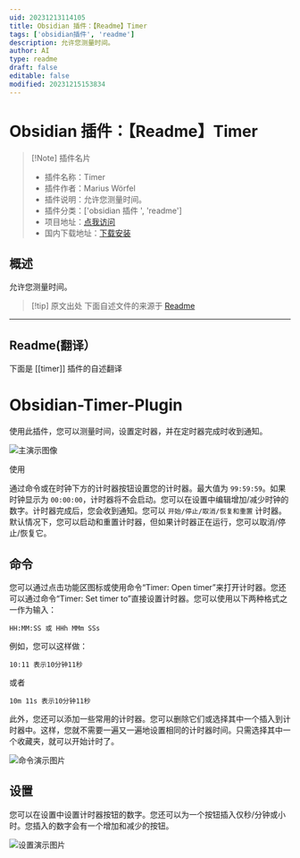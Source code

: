 ```yaml
---
uid: 20231213114105
title: Obsidian 插件：【Readme】Timer
tags: ['obsidian插件', 'readme']
description: 允许您测量时间。
author: AI
type: readme
draft: false
editable: false
modified: 20231215153834
---
```


# Obsidian 插件：【Readme】Timer

> [!Note] 插件名片
> - 插件名称：Timer
> - 插件作者：Marius Wörfel
> - 插件说明：允许您测量时间。
> - 插件分类：['obsidian 插件 ', 'readme']
> - 项目地址：[点我访问](https://github.com/Raboro/obsidian-timer-plugin)
> - 国内下载地址：[下载安装](https://pkmer.cn/products/plugin/pluginMarket/?timer)

## 概述

允许您测量时间。

> [!tip] 原文出处
>下面自述文件的来源于 [Readme](https://ghproxy.net/https://raw.githubusercontent.com/Raboro/obsidian-timer-plugin/main/README.md)
>

---

## Readme(翻译）

下面是 [[timer]] 插件的自述翻译

# Obsidian-Timer-Plugin

使用此插件，您可以测量时间，设置定时器，并在定时器完成时收到通知。

![主演示图像](https://cdn.pkmer.cn/covers/timer_2_0.png!pkmer)

使用

通过命令或在时钟下方的计时器按钮设置您的计时器。最大值为 ``99:59:59``。如果时钟显示为 ``00:00:00``，计时器将不会启动。您可以在设置中编辑增加/减少时钟的数字。计时器完成后，您会收到通知。您可以 ``开始/停止/取消/恢复和重置`` 计时器。默认情况下，您可以启动和重置计时器，但如果计时器正在运行，您可以取消/停止/恢复它。

## 命令

您可以通过点击功能区图标或使用命令“Timer: Open timer”来打开计时器。您还可以通过命令“Timer: Set timer to”直接设置计时器。您可以使用以下两种格式之一作为输入：

```
HH:MM:SS 或 HHh MMm SSs
```

例如，您可以这样做：

```
10:11 表示10分钟11秒
```

或者

````
10m 11s 表示10分钟11秒
````

此外，您还可以添加一些常用的计时器。您可以删除它们或选择其中一个插入到计时器中。这样，您就不需要一遍又一遍地设置相同的计时器时间。只需选择其中一个收藏夹，就可以开始计时了。

![命令演示图片](https://cdn.pkmer.cn/covers/timer_2_1.png!pkmer)

## 设置

您可以在设置中设置计时器按钮的数字。您还可以为一个按钮插入仅秒/分钟或小时。您插入的数字会有一个增加和减少的按钮。

![设置演示图片](https://cdn.pkmer.cn/covers/timer_2_2.png!pkmer)
